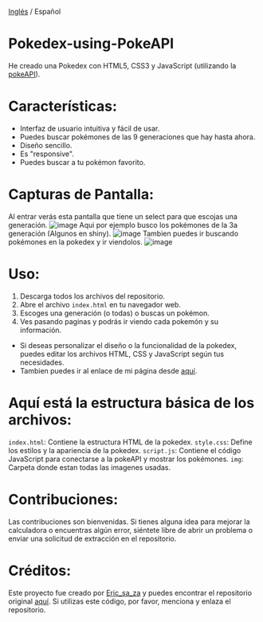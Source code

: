 [Inglés](https://github.com/ericsaza/JS_Pokedex-PokeAPI/blob/main/README.md) / Español
# Pokedex-using-PokeAPI
He creado una Pokedex con HTML5, CSS3 y JavaScript (utilizando la [pokeAPI](https://pokeapi.co)).

# Características:
- Interfaz de usuario intuitiva y fácil de usar.
- Puedes buscar pokémones de las 9 generaciones que hay hasta ahora.
- Diseño sencillo.
- Es "responsive".
- Puedes buscar a tu pokémon favorito.

# Capturas de Pantalla:
Al entrar verás esta pantalla que tiene un select para que escojas una generación.
![image](https://github.com/ericsaza/JS_Pokedex-PokeAPI/assets/94136968/89476db8-76f3-4b97-a7fe-5e7405a5578f)
Aqui por ejemplo busco los pokémones de la 3a generación (Algunos en shiny).
![image](https://github.com/ericsaza/JS_Pokedex-PokeAPI/assets/94136968/59b701cf-72e0-4849-b473-ed1af9f5ae0c)
Tambien puedes ir buscando pokémones en la pokedex y ir viendolos.
![image](https://github.com/ericsaza/JS_Pokedex-PokeAPI/assets/94136968/016bbca8-a3f8-40a6-8dcf-6b526eef47db)



# Uso:
1. Descarga todos los archivos del repositorio.
2. Abre el archivo `index.html` en tu navegador web.
3. Escoges una generación (o todas) o buscas un pokémon.
4. Ves pasando paginas y podrás ir viendo cada pokemón y su información.
- Si deseas personalizar el diseño o la funcionalidad de la pokedex, puedes editar los archivos HTML, CSS y JavaScript según tus necesidades.
- Tambien puedes ir al enlace de mi página desde [aquí](https://ericsaza.github.io/JS_Pokedex-PokeAPI/).

# Aquí está la estructura básica de los archivos:
`index.html`: Contiene la estructura HTML de la pokedex.
`style.css`: Define los estilos y la apariencia de la pokedex.
`script.js`: Contiene el código JavaScript para conectarse a la pokeAPI y mostrar los pokémones.
`img`: Carpeta donde estan todas las imagenes usadas.

# Contribuciones:
Las contribuciones son bienvenidas. Si tienes alguna idea para mejorar la calculadora o encuentras algún error, siéntete libre de abrir un problema o enviar una solicitud de extracción en el repositorio.

# Créditos:
Este proyecto fue creado por [Eric_sa_za](https://github.com/ericsaza/) y puedes encontrar el repositorio original [aquí](https://github.com/ericsaza/JS_Pokedex-PokeAPI/).
Si utilizas este código, por favor, menciona y enlaza el repositorio.
